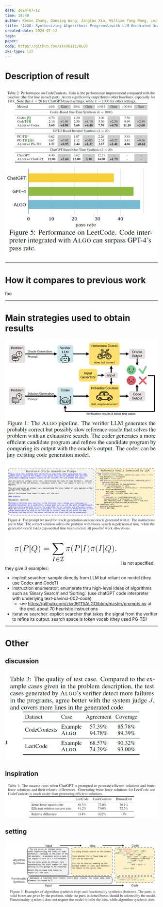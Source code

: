 ```yaml
---
date: 2024-07-12
time: 18:40
author: Kexun Zhang, Danqing Wang, Jingtao Xia, William Yang Wang, Lei Li
title: "ALGO: Synthesizing Algorithmic Programs\rwith LLM-Generated Oracle Verifiers"
created-date: 2024-07-12
tags: 
paper: 
code: https://github.com/zkx06111/ALGO
zks-type: lit
---
```

# Description of result
![](assets/Pasted%20image%2020240712185509.png)
![](assets/Pasted%20image%2020240712185529.png)

---
# How it compares to previous work
foo

---
# Main strategies used to obtain results
![](assets/Pasted%20image%2020240712184419.png)

![](assets/Pasted%20image%2020240712184738.png)

![](assets/Pasted%20image%2020240712184908.png)
I is not specified. they give 3 examples:
- implicit searcher: sample directly from LLM but reliant on model (they use Codex and CodeT)
- Instruction enumerator: enumerate thru high-level ideas of algorithms such as ‘Binary Search’ and ‘Sorting’. (use chatGPT code interpreter with underlying text-davinci-002-code)
	- see https://github.com/zkx06111/ALGO/blob/master/prompts.py at the end. about 70 heuristic instructions
- iterative searcher: explicit searcher that takes the signal from the verifier to refine its output. search space is token vocab (they used PG-TD)

---

# Other
## discussion
![](assets/Pasted%20image%2020240712185607.png)
## inspiration
![](assets/Pasted%20image%2020240712184631.png)

## setting

![](assets/Pasted%20image%2020240712184600.png)